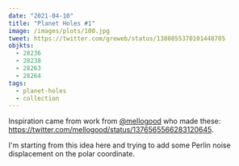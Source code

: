 ```yaml
---
date: "2021-04-10"
title: "Planet Holes #1"
image: /images/plots/100.jpg
tweet: https://twitter.com/greweb/status/1380855370101448705
objkts:
  - 28236
  - 28238
  - 28263
  - 28264
tags:
  - planet-holes
  - collection
---
```


Inspiration came from work from [@mellogood](https://twitter.com/mellogood) who made these: https://twitter.com/mellogood/status/1376565566283120645.

I'm starting from this idea here and trying to add some Perlin noise displacement on the polar coordinate.
